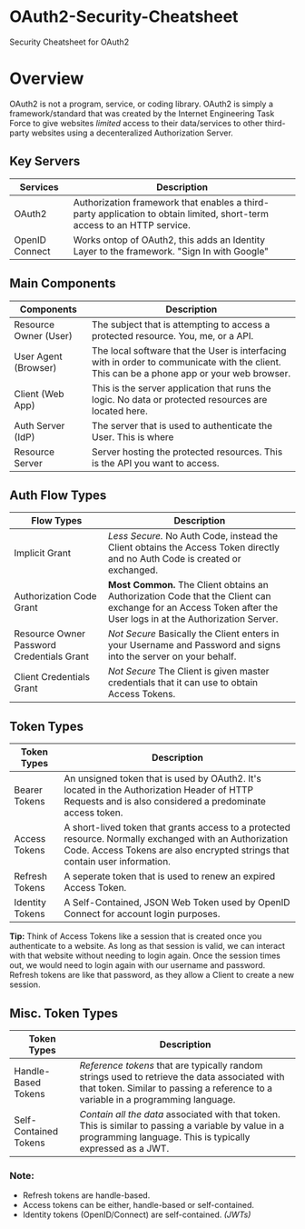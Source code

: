 # OAuth2-Security-Cheatsheet
Security Cheatsheet for OAuth2

# Overview
OAuth2 is not a program, service, or coding library.  OAuth2 is simply a framework/standard that was created by the Internet Engineering Task Force to give websites *limited* access to their data/services to other third-party websites using a decenteralized Authorization Server.  

## Key Servers
| Services | Description |
| --- | --- |
| OAuth2 | Authorization framework that enables a third-party application to obtain limited, short-term access to an HTTP service. |
| OpenID Connect | Works ontop of OAuth2, this adds an Identity Layer to the framework.  "Sign In with Google" |

## Main Components
| Components | Description |
| --- | --- |
| Resource Owner (User) | The subject that is attempting to access a protected resource.  You, me, or a API. |
| User Agent (Browser) | The local software that the User is interfacing with in order to communicate with the client. This can be a phone app or your web browser. |
| Client (Web App) | This is the server application that runs the logic.  No data or protected resources are located here. |
| Auth Server (IdP) | The server that is used to authenticate the User.  This is where  |
| Resource Server | Server hosting the protected resources. This is the API you want to access. |

## Auth Flow Types
| Flow Types | Description |
| --- | --- |
| Implicit Grant | *Less Secure.*  No Auth Code, instead the Client obtains the Access Token directly and no Auth Code is created or exchanged. |
| Authorization Code Grant | **Most Common.** The Client obtains an Authorization Code that the Client can exchange for an Access Token after the User logs in at the Authorization Server. |
| Resource Owner Password Credentials Grant | *Not Secure* Basically the Client enters in your Username and Password and signs into the server on your behalf. |
| Client Credentials Grant | *Not Secure* The Client is given master credentials that it can use to obtain Access Tokens. |

## Token Types
| Token Types | Description |
| --- | --- |
| Bearer Tokens | An unsigned token that is used by OAuth2.  It's located in the Authorization Header of HTTP Requests and is also considered a predominate access token.  |
| Access Tokens | A short-lived token that grants access to a protected resource.  Normally exchanged with an Authorization Code.  Access Tokens are also encrypted strings that contain user information. |
| Refresh Tokens | A seperate token that is used to renew an expired Access Token. |
| Identity Tokens | A Self-Contained, JSON Web Token used by OpenID Connect for account login purposes. |

**Tip:** Think of Access Tokens like a session that is created once you authenticate to a website. As long as that session is valid, we can interact with that website without needing to login again. Once the session times out, we would need to login again with our username and password. Refresh tokens are like that password, as they allow a Client to create a new session.

## Misc. Token Types
| Token Types | Description |
| --- | --- |
| Handle-Based Tokens | *Reference tokens* that are typically random strings used to retrieve the data associated with that token. Similar to passing a reference to a variable in a programming language. |
| Self-Contained Tokens | *Contain all the data* associated with that token. This is similar to passing a variable by value in a programming language. This is typically expressed as a JWT. |

### Note: 
  * Refresh tokens are handle-based.
  * Access tokens can be either, handle-based or self-contained.
  * Identity tokens (OpenID/Connect) are self-contained. *(JWTs)*
  
  

